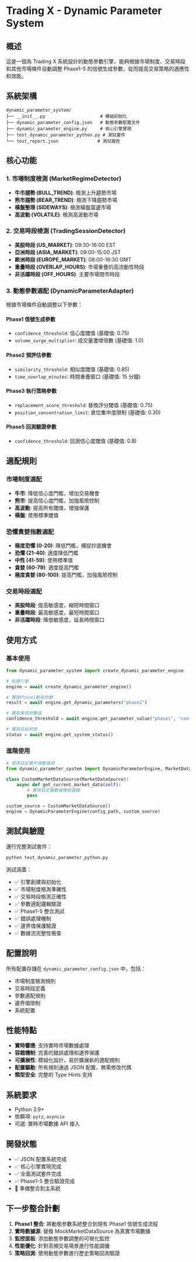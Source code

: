 # Trading X - Dynamic Parameter System

## 概述

這是一個為 Trading X 系統設計的動態參數引擎，能夠根據市場制度、交易時段和其他市場條件自動調整 Phase1-5 的信號生成參數，從而提高交易策略的適應性和效能。

## 系統架構

```
dynamic_parameter_system/
├── __init__.py                     # 模組初始化
├── dynamic_parameter_config.json   # 動態參數配置文件
├── dynamic_parameter_engine.py     # 核心引擎實現
├── test_dynamic_parameter_python.py # 測試套件
└── test_report.json               # 測試報告
```

## 核心功能

### 1. 市場制度檢測 (MarketRegimeDetector)

- **牛市趨勢 (BULL_TREND)**: 檢測上升趨勢市場
- **熊市趨勢 (BEAR_TREND)**: 檢測下降趨勢市場
- **橫盤整理 (SIDEWAYS)**: 檢測橫盤震盪市場
- **高波動 (VOLATILE)**: 檢測高波動市場

### 2. 交易時段檢測 (TradingSessionDetector)

- **美股時段 (US_MARKET)**: 09:30-16:00 EST
- **亞洲時段 (ASIA_MARKET)**: 09:00-15:00 JST
- **歐洲時段 (EUROPE_MARKET)**: 08:00-16:30 GMT
- **重疊時段 (OVERLAP_HOURS)**: 市場重疊的高流動性時段
- **非活躍時段 (OFF_HOURS)**: 主要市場閉市時段

### 3. 動態參數適配 (DynamicParameterAdapter)

根據市場條件自動調整以下參數：

#### Phase1 信號生成參數

- `confidence_threshold`: 信心度閾值 (基礎值: 0.75)
- `volume_surge_multiplier`: 成交量激增倍數 (基礎值: 1.0)

#### Phase2 預評估參數

- `similarity_threshold`: 相似度閾值 (基礎值: 0.85)
- `time_overlap_minutes`: 時間重疊窗口 (基礎值: 15 分鐘)

#### Phase3 執行策略參數

- `replacement_score_threshold`: 替換評分閾值 (基礎值: 0.75)
- `position_concentration_limit`: 倉位集中度限制 (基礎值: 0.30)

#### Phase5 回測驗證參數

- `confidence_threshold`: 回測信心度閾值 (基礎值: 0.8)

## 適配規則

### 市場制度適配

- **牛市**: 降低信心度門檻，增加交易機會
- **熊市**: 提高信心度門檻，加強風險控制
- **高波動**: 提高所有閾值，增強保護
- **橫盤**: 使用標準閾值

### 恐懼貪婪指數適配

- **極度恐懼 (0-20)**: 降低門檻，捕捉抄底機會
- **恐懼 (21-40)**: 適度降低門檻
- **中性 (41-59)**: 使用標準值
- **貪婪 (60-79)**: 適度提高門檻
- **極度貪婪 (80-100)**: 提高門檻，加強風險控制

### 交易時段適配

- **美股時段**: 提高敏感度，縮短時間窗口
- **重疊時段**: 最高敏感度，最短時間窗口
- **非活躍時段**: 降低敏感度，延長時間窗口

## 使用方式

### 基本使用

```python
from dynamic_parameter_system import create_dynamic_parameter_engine

# 創建引擎
engine = await create_dynamic_parameter_engine()

# 獲取Phase1動態參數
result = await engine.get_dynamic_parameters("phase1")

# 獲取單個參數值
confidence_threshold = await engine.get_parameter_value("phase1", "confidence_threshold")

# 獲取系統狀態
status = await engine.get_system_status()
```

### 進階使用

```python
# 使用自定義市場數據源
from dynamic_parameter_system import DynamicParameterEngine, MarketDataSource

class CustomMarketDataSource(MarketDataSource):
    async def get_current_market_data(self):
        # 實現自定義數據獲取邏輯
        pass

custom_source = CustomMarketDataSource()
engine = DynamicParameterEngine(config_path, custom_source)
```

## 測試與驗證

運行完整測試套件：

```bash
python test_dynamic_parameter_python.py
```

測試涵蓋：

- ✅ 引擎創建與初始化
- ✅ 市場制度檢測準確性
- ✅ 交易時段檢測正確性
- ✅ 參數適配邏輯驗證
- ✅ Phase1-5 整合測試
- ✅ 錯誤處理機制
- ✅ 邊界值保護驗證
- ✅ 數據流完整性檢查

## 配置說明

所有配置存儲在 `dynamic_parameter_config.json` 中，包括：

- 市場制度檢測規則
- 交易時段定義
- 參數適配規則
- 邊界值限制
- 系統配置

## 性能特點

- **實時響應**: 支持實時市場數據處理
- **容錯機制**: 完善的錯誤處理和邊界保護
- **可擴展性**: 模組化設計，易於擴展新的適配規則
- **配置驅動**: 所有規則通過 JSON 配置，無需修改代碼
- **類型安全**: 完整的 Type Hints 支持

## 系統要求

- Python 3.9+
- 依賴項: `pytz`, `asyncio`
- 可選: 實時市場數據 API 接入

## 開發狀態

- ✅ JSON 配置系統完成
- ✅ 核心引擎實現完成
- ✅ 全面測試套件完成
- ✅ Phase1-5 整合驗證完成
- 🔄 準備整合到主系統

## 下一步整合計劃

1. **Phase1 整合**: 將動態參數系統整合到現有 Phase1 信號生成流程
2. **實時數據源**: 替換 MockMarketDataSource 為真實市場數據
3. **監控面板**: 添加動態參數調整的可視化監控
4. **性能優化**: 針對高頻交易場景進行性能調優
5. **策略回測**: 使用動態參數進行歷史策略回測驗證
